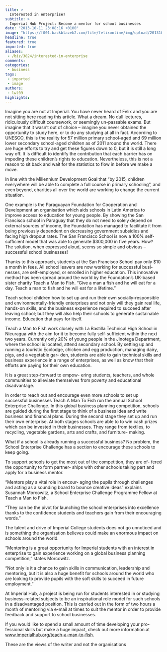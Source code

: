 ```yaml
---
title: >
  Interested in enterprise?
subtitle: >
  Imperial Hub Project: Become a mentor for school businesses
date: "2013-10-11 23:08:16 +0100"
image: "https://f001.backblazeb2.com/file/felixonline/img/upload/201310120009-jal08-bus_pic3.jpg"
headline: true
featured: true
imported: true
aliases:
 - /biz/3824/interested-in-enterprise
comments:
categories:
 - business
tags:
 - imported
 - image
authors:
 - lwl09
highlights:
---
```


Imagine you are not at Imperial. You have never heard of Felix and you are not sitting here reading this article. What a dream. No dull lectures, ridiculously difficult coursework, or seemingly un-passable exams. But imagine that it wasn’t out of choice – imagine you never obtained the opportunity to study here, or to do any studying at all in fact. According to UNESCO, this is the reality for 57 million primary school-aged and 69 million lower secondary school-aged children as of 2011 around the world. There are huge efforts to try and get these figures down to 0, but it is still a long way off.
 It is difficult to identify the contribution that each barrier has on impeding these children’s rights to education. Nevertheless, this is not a reason to sit back and wait for the statistics to flow in before we make a move.

In line with the Millennium Development Goal that “by 2015, children everywhere will be able to complete a full course in primary schooling”, and even beyond, charities all over the world are working to change the current situation.

One example is the Paraguayan Foundation for Cooperation and Development an organisation which aids schools in Latin America to improve access to education for young people.
 By showing the San Francisco school in Paraguay that they do not need to solely depend on external sources of income, the Foundation has managed to facilitate it from being previously dependent on decreasing government subsidies and facing high dropout rates. The San Francisco School is now a 100% self-sufficient model that was able to generate $300,000 in five years.
 How? The solution, when expressed aloud, seems so simple and obvious – successful school businesses!

Thanks to this approach, students at the San Francisco School pay only $10 a month in fees. All school leavers are now working for successful busi- nesses, are self-employed, or enrolled in higher education.
 This innovative method has been spread around the world by the Foundation’s UK-based sister charity Teach a Man to Fish. “Give a man a fish and he will eat for a day. Teach a man to fish and he will eat for a lifetime.”

Teach school children how to set up and run their own socially-responsible and environmentally-friendly enterprises and not only will they gain real life, hands-on skills, and the business experience required to succeed after leaving school; but they will also help their schools to generate sustainable income. Education that pays for itself.

Teach a Man to Fish work closely with La Bastilla Technical High School in Nicuragua with the aim for it to become fully self-sufficient within the next two years. Currently only 20% of young people in the Jinotega Department, where the school is located, attend secondary school. By setting up and running a touristic Ecolodge, chicken and egg production, managing dairy, pigs, and a vegetable gar- den, students are able to gain technical skills and business experience in a range of enterprises, as well as know that their efforts are paying for their own education.

It is a great step-forward to empow- ering students, teachers, and whole communities to alleviate themselves from poverty and educational disadvantage.

In order to reach out and encourage even more schools to set up successful businesses Teach A Man To Fish run the annual School Enterprise Challenge. In this global business planning competition, schools are guided during the first stage to think of a business idea and write business and financial plans. During the second stage they set up and run their own enterprise. At both stages schools are able to to win cash prizes which can be invested in their businesses. They range from textiles, to recycling, vegetable gardens, arts and crafts, and furniture- making.

What if a school is already running a successful business? No problem, the School Enterprise Challenge has a section to encourage these schools to keep going.

To support schools to get the most out of the competition, they are of- fered the opportunity to form partner- ships with other schools taking part and apply for a business mentor.

“Mentors play a vital role in encour- aging the pupils through challenges and acting as a sounding board to bounce creative ideas” explains Susannah Morcowitz, a School Enterprise Challenge Programme Fellow at Teach a Man to Fish.

“They can be the pivot for launching the school enterprises into excellence thanks to the confidence students and teachers gain from their encouraging words.”

The talent and drive of Imperial College students does not go unnoticed and is something the organisation believes could make an enormous impact on schools around the world.

“Mentoring is a great opportunity for Imperial students with an interest in enterprise to gain experience working on a global business planning competition,” states Morcowitz.

“Not only is it a chance to gain skills in communication, leadership and mentoring, but it is also a huge benefit for schools around the world who are looking to provide pupils with the soft skills to succeed in future employment.”

At Imperial Hub, a project is being run for students interested in or studying business-related subjects to be an inspirational role model for such schools in a disadvantaged position. This is carried out in the form of two hours a month of mentoring via e-mail at times to suit the mentor in order to provide feedback and support to school businesses.

If you would like to spend a small amount of time developing your pro- fessional skills but make a huge impact, check out more information at www.imperialhub.org/teach-a-man-to-fish.

These are the views of the writer and not the organisations
